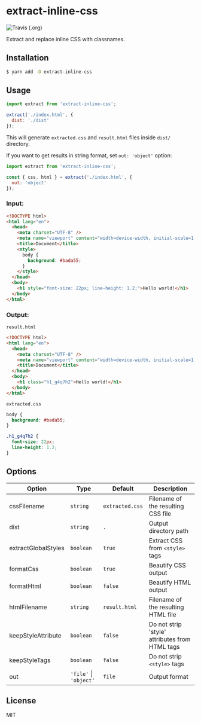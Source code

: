 # extract-inline-css

![Travis (.org)](https://img.shields.io/travis/meecrobe/extract-inline-css)

Extract and replace inline CSS with classnames.

## Installation

```bash
$ yarn add -D extract-inline-css
```

## Usage

```js
import extract from 'extract-inline-css';

extract('./index.html', {
  dist: './dist'
});
```

This will generate `extracted.css` and `result.html` files inside `dist/` directory.

If you want to get results in string format, set `out: 'object'` option:

```js
import extract from 'extract-inline-css';

const { css, html } = extract('./index.html', {
  out: 'object'
});
```

### Input:

```html
<!DOCTYPE html>
<html lang="en">
  <head>
    <meta charset="UTF-8" />
    <meta name="viewport" content="width=device-width, initial-scale=1.0" />
    <title>Document</title>
    <style>
      body {
        background: #bada55;
      }
    </style>
  </head>
  <body>
    <h1 style="font-size: 22px; line-height: 1.2;">Hello world!</h1>
  </body>
</html>
```

### Output:

`result.html`

```html
<!DOCTYPE html>
<html lang="en">
  <head>
    <meta charset="UTF-8" />
    <meta name="viewport" content="width=device-width, initial-scale=1.0" />
    <title>Document</title>
  </head>
  <body>
    <h1 class="h1_g4q7h2">Hello world!</h1>
  </body>
</html>
```

`extracted.css`

```css
body {
  background: #bada55;
}

.h1_g4q7h2 {
  font-size: 22px;
  line-height: 1.2;
}
```

## Options

| Option              | Type                       | Default         | Description                                    |
| ------------------- | -------------------------- | --------------- | ---------------------------------------------- |
| cssFilename         | `string`                   | `extracted.css` | Filename of the resulting CSS file             |
| dist                | `string`                   | `.`             | Output directory path                          |
| extractGlobalStyles | `boolean`                  | `true`          | Extract CSS from `<style>` tags                |
| formatCss           | `boolean`                  | `true`          | Beautify CSS output                            |
| formatHtml          | `boolean`                  | `false`         | Beautify HTML output                           |
| htmlFilename        | `string`                   | `result.html`   | Filename of the resulting HTML file            |
| keepStyleAttribute  | `boolean`                  | `false`         | Do not strip 'style' attributes from HTML tags |
| keepStyleTags       | `boolean`                  | `false`         | Do not strip `<style>` tags                    |
| out                 | `'file'` &#124; `'object'` | `file`          | Output format                                  |

## License

MIT
